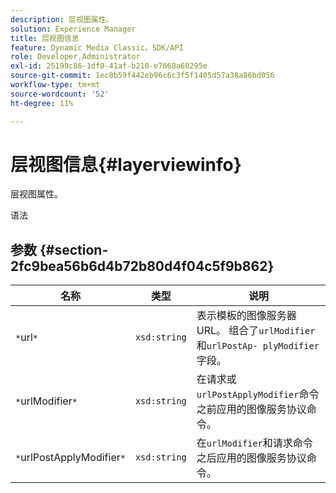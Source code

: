 ```yaml
---
description: 层视图属性。
solution: Experience Manager
title: 层视图信息
feature: Dynamic Media Classic，SDK/API
role: Developer,Administrator
exl-id: 25199c86-1df0-41af-b210-e7668a60295e
source-git-commit: 1ec8b59f442eb96c6c3f5f1405d57a38a86bd056
workflow-type: tm+mt
source-wordcount: '52'
ht-degree: 11%

---
```


# 层视图信息{#layerviewinfo}

层视图属性。

语法

## 参数 {#section-2fc9bea56b6d4b72b80d4f04c5f9b862}

| 名称 | 类型 | 说明 |
|---|---|---|
| `*`url`*` | `xsd:string` | 表示模板的图像服务器URL。 组合了`urlModifier`和`urlPostAp- plyModifier`字段。 |
| `*`urlModifier`*` | `xsd:string` | 在请求或`urlPostApplyModifier`命令之前应用的图像服务协议命令。 |
| `*`urlPostApplyModifier`*` | `xsd:string` | 在`urlModifier`和请求命令之后应用的图像服务协议命令。 |
